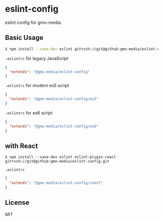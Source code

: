 # eslint-config

eslint config for gmo-media.

## Basic Usage

```bash
$ npm install --save-dev eslint git+ssh://git@github:gmo-media/eslint-config.git
```

`.eslintrc` for legacy JavaScript

```json
{
  "extends": "@gmo-media/eslint-config"
}
```

`.eslintrc` for modern es5 script

```json
{
  "extends": "@gmo-media/eslint-config/es5"
}
```

`.eslintrc` for es6 script

```json
{
  "extends": "@gmo-media/eslint-config/es6"
}
```

## with React

```
$ npm install --save-dev eslint eslint-plugin-react git+ssh://git@github:gmo-media/eslint-config.git
```

`.eslintrc`

```json
{
  "extends": "@gmo-media/eslint-config/react"
}
```

## License

MIT
